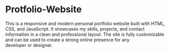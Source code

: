 # Protfolio-Website
This is a responsive and modern personal portfolio website built with HTML, CSS, and JavaScript. It showcases my skills, projects, and contact information in a clean and professional layout. The site is fully customizable and can be used to create a strong online presence for any developer or designer.
